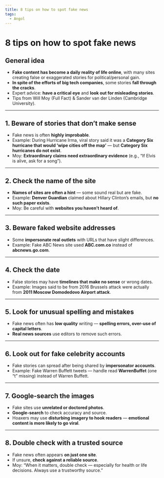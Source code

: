 ```yaml
---
title: 8 tips on how to spot fake news
tags:
  - Angol
---
```


# 8 tips on how to spot fake news

## General idea

- **Fake content has become a daily reality of life online**, with many sites creating false or exaggerated stories for political/personal gain.
- **In spite of the efforts of big tech companies**, some stories **fall through the cracks**.
- Expert advice: **have a critical eye** and **look out for misleading stories**.
- Tips from Will Moy (Full Fact) & Sander van der Linden (Cambridge University).

---

## 1. Beware of stories that **don’t make sense**

- Fake news is often **highly improbable**.
- Example: During Hurricane Irma, viral story said it was a **Category Six hurricane that would ‘wipe cities off the map’** — but **Category Six hurricanes do not exist**.
- Moy: **Extraordinary claims need extraordinary evidence** (e.g., “If Elvis is alive, ask for a song”).

---

## 2. Check the name of the site

- **Names of sites are often a hint** — some sound real but are fake.
- Example: **Denver Guardian** claimed about Hillary Clinton’s emails, but **no such paper exists**.
- Moy: Be careful with **websites you haven’t heard of**.

---

## 3. Beware faked website addresses

- Some **impersonate real outlets** with URLs that have slight differences.
- Example: Fake ABC News site used **ABC.com.co** instead of **abcnews.go.com**.

---

## 4. Check the date

- False stories may have **timelines that make no sense** or wrong dates.
- Example: Images said to be from 2016 Brussels attack were actually from **2011 Moscow Domodedovo Airport attack**.

---

## 5. Look for unusual spelling and mistakes

- Fake news often has **low quality** writing — **spelling errors, over-use of capital letters**.
- **Real news sources** use editors to remove such errors.

---

## 6. Look out for fake celebrity accounts

- Fake stories can spread after being shared by **impersonator accounts**.
- Example: Fake Warren Buffett tweets — handle read **WarrenBuffet** (one “t” missing) instead of Warren Buffett.

---

## 7. Google-search the images

- Fake sites use **unrelated or doctored photos**.
- **Google-search** to check accuracy and source.
- Hoaxers may use **disturbing imagery to hook readers** — **emotional content is more likely to go viral**.

---

## 8. Double check with a trusted source

- Fake news often appears **on just one site**.
- If unsure, **check against a reliable source**.
- Moy: “When it matters, double check — especially for health or life decisions. Always use a trustworthy source.”